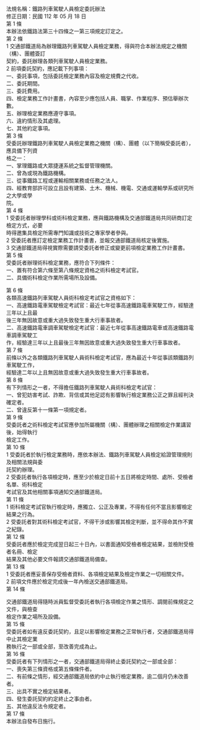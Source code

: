 法規名稱：鐵路列車駕駛人員檢定委託辦法  
修正日期：民國 112 年 05 月 18 日  
第 1 條  
本辦法依鐵路法第三十四條之一第三項規定訂定之。  
第 2 條  
1 交通部鐵道局為辦理鐵路列車駕駛人員檢定業務，得與符合本辦法規定之機關（構）、團體簽訂  
契約，委託辦理各類列車駕駛人員檢定業務。  
2 前項委託契約，應記載下列事項：  
一、委託事項，包括委託檢定業務內容及檢定規費之代收。  
二、委託期間。  
三、委託費用。  
四、檢定業務工作計畫書，內容至少應包括人員、職掌、作業程序、預估舉辦次數。  
五、辦理檢定業務應遵守事項。  
六、違約情形及其處理。  
七、其他約定事項。  
第 3 條  
受委託辦理鐵路列車駕駛人員檢定業務之機關（構）、團體（以下簡稱受委託者），應具備下列資  
格之一：  
一、掌理鐵路或大眾捷運系統之監督管理機關。  
二、曾為或現為鐵路機構。  
三、從事鐵路工程或運輸相關業務或任務之法人。  
四、經教育部許可設立且設有建築、土木、機械、機電、交通或運輸學系或研究所之大學或學  
院。  
第 4 條  
1 受委託者辦理學科或術科檢定業務，應與鐵路機構及交通部鐵道局共同研商訂定檢定方式，必要  
時得邀集具檢定所需專門知識或技術之專家學者參與。  
2 受委託者應訂定檢定業務工作計畫書，並報交通部鐵道局核定後實施。  
3 交通部鐵道局得視實際需要請受委託者修正或變更前項檢定業務工作計畫書。  
第 5 條  
受委託者辦理術科檢定業務，應符合下列條件：  
一、置有符合第六條至第八條規定資格之術科檢定考試官。  
二、具備術科檢定作業所需場所及設備。  


第 6 條  
各類高速鐵路列車駕駛人員術科檢定考試官之資格如下：  
一、高速鐵路電車駕駛檢定考試官：最近七年從事高速鐵路電車駕駛工作，經驗達三年以上且最  
後三年無因故意或重大過失致發生重大行車事故者。  
二、高速鐵路電車調車駕駛檢定考試官：最近七年從事高速鐵路電車或高速鐵路電車調車駕駛工  
作，經驗達三年以上且最後三年無因故意或重大過失致發生重大行車事故者。  
第 7 條  
前條以外之各類鐵路列車駕駛人員術科檢定考試官，應為最近十年從事該類鐵路列車駕駛工作，  
經驗達二年以上且無因故意或重大過失致發生重大行車事故者。  
第 8 條  
有下列情形之一者，不得擔任鐵路列車駕駛人員術科檢定考試官：  
一、曾犯妨害考試、詐欺、背信或其他足認有影響執行檢定業務公正之罪且經判決確定者。  
二、曾違反第十一條第一項規定者。  
第 9 條  
受委託者之術科檢定考試官應參加所屬機關（構）、團體辦理之相關檢定作業講習後，始得執行  
檢定工作。  
第 10 條  
1 受委託者於執行檢定業務時，應依本辦法、鐵路列車駕駛人員檢定給證管理規則及相關法規與委  
託契約辦理。  
2 受委託者執行各項檢定時，應至少於檢定日前十五日將檢定時間、處所、受檢者名單、術科檢定  
考試官及其他相關事項通知交通部鐵道局。  
第 11 條  
1 術科檢定考試官執行檢定時，應獨立、公正及專業，不得有任何不當且影響檢定結果之行為。  
2 受委託者對其術科檢定考試官，不得干涉或影響其檢定判斷，並不得命其作不實之紀錄。  
第 12 條  
受委託者應於檢定完成翌日起三十日內，以書面通知受檢者檢定結果，並檢附受檢者名冊、檢定  
結果及其他必要文件報請交通部鐵道局備查。  
第 13 條  
1 受委託者應妥善保存受檢者資料、各項檢定結果及檢定作業之一切相關文件。  
2 前項文件應於檢定完成後一年內檢送交通部鐵道局。  
第 14 條  


交通部鐵道局得隨時派員監督受委託者執行各項檢定作業之情形、調閱前條規定之文件，與檢查  
檢定作業之場所及設備。  
第 15 條  
受委託者如有違反委託契約，且足以影響檢定業務之正常執行者，交通部鐵道局得中止其檢定業  
務執行之一部或全部，至改善完成為止。  
第 16 條  
受委託者有下列情形之一者，交通部鐵道局得終止委託契約之一部或全部：  
一、喪失第三條資格或第五條條件者。  
二、有前條之情形，經交通部鐵道局依約中止執行檢定業務，逾二個月仍未改善者。  
三、出具不實之檢定結果者。  
四、發生委託契約約定終止之事由者。  
五、其他違反法令規定者。  
第 17 條  
本辦法自發布日施行。  


